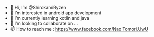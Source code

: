 - 👋 Hi, I’m @ShirokamiRyzen
- 👀 I’m interested in android app development
- 🌱 I’m currently learning kotlin and java
- 💞️ I’m looking to collaborate on ...
- 📫 How to reach me : https://www.facebook.com/Nao.Tomori.UwU

<!---
ShirokamiRyzen/ShirokamiRyzen is a ✨ special ✨ repository because its `README.md` (this file) appears on your GitHub profile.
You can click the Preview link to take a look at your changes.
--->
